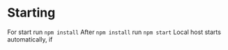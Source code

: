 # Starting 

For start run `npm install`
After `npm install` run `npm start`
Local host starts automatically, if 

##
